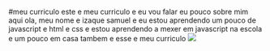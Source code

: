 #meu curriculo 
este e meu curriculo e eu vou falar eu pouco sobre mim aqui
ola, meu nome e  izaque samuel e eu estou aprendendo um pouco de javascript e html e css e estou aprendendo a mexer em javascript na escola e um pouco em casa tambem e esse e meu curriculo 
![](https://media1.tenor.com/m/PHgjxTV1aJMAAAAC/levi.gif)
